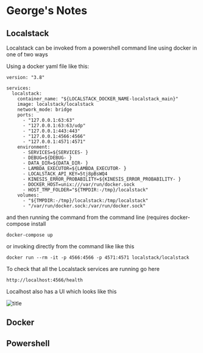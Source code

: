 # George's Notes

## Localstack 
Localstack can be invoked from a powershell command line using docker in one of two ways 

Using a docker yaml file like this: 

```
version: "3.8"

services:
  localstack:
    container_name: "${LOCALSTACK_DOCKER_NAME-localstack_main}"
    image: localstack/localstack
    network_mode: bridge
    ports:
      - "127.0.0.1:63:63"
      - "127.0.0.1:63:63/udp"
      - "127.0.0.1:443:443"
      - "127.0.0.1:4566:4566"
      - "127.0.0.1:4571:4571"
    environment:
      - SERVICES=${SERVICES- }
      - DEBUG=${DEBUG- }
      - DATA_DIR=${DATA_DIR- }
      - LAMBDA_EXECUTOR=${LAMBDA_EXECUTOR- }
      - LOCALSTACK_API_KEY=5tj8pBsWQ4
      - KINESIS_ERROR_PROBABILITY=${KINESIS_ERROR_PROBABILITY- }
      - DOCKER_HOST=unix:///var/run/docker.sock
      - HOST_TMP_FOLDER="${TMPDIR:-/tmp}/localstack"
    volumes:
      - "${TMPDIR:-/tmp}/localstack:/tmp/localstack"
      - "/var/run/docker.sock:/var/run/docker.sock"
```
and then running the command from the command line (requires docker-compose install

`docker-compose up`

or invoking directly from the command like like this 

`docker run --rm -it -p 4566:4566 -p 4571:4571 localstack/localstack`

To check that all the Localstack services are running go here 

`http://localhost:4566/health` 

Localhost also has a UI which looks like this 

![title](/images/localstack.PNG)




## Docker 


## Powershell

